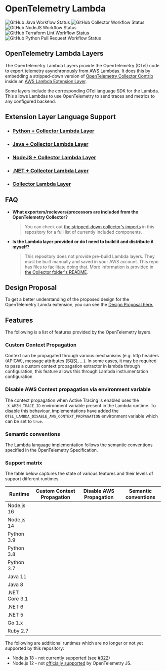 # OpenTelemetry Lambda

![GitHub Java Workflow Status](https://img.shields.io/github/actions/workflow/status/open-telemetry/opentelemetry-lambda/ci-java.yml?branch%3Amain&label=CI%20%28Java%29&style=for-the-badge)
![GitHub Collector Workflow Status](https://img.shields.io/github/actions/workflow/status/open-telemetry/opentelemetry-lambda/ci-collector.yml?branch%3Amain&label=CI%20%28Collector%29&style=for-the-badge)
![GitHub NodeJS Workflow Status](https://img.shields.io/github/actions/workflow/status/open-telemetry/opentelemetry-lambda/ci-nodejs.yml?branch%3Amain&label=CI%20%28NodeJS%29&style=for-the-badge)
![GitHub Terraform Lint Workflow Status](https://img.shields.io/github/actions/workflow/status/open-telemetry/opentelemetry-lambda/ci-terraform.yml?branch%3Amain&label=CI%20%28Terraform%20Lint%29&style=for-the-badge)
![GitHub Python Pull Request Workflow Status](https://img.shields.io/github/actions/workflow/status/open-telemetry/opentelemetry-lambda/pr-python.yml?branch%3Amain&label=Pull%20Request%20%28Python%29&style=for-the-badge)

## OpenTelemetry Lambda Layers

The OpenTelemetry Lambda Layers provide the OpenTelemetry (OTel) code to export telemetry asynchronously from AWS Lambdas. It does this by embedding a stripped-down version of [OpenTelemetry Collector Contrib](https://github.com/open-telemetry/opentelemetry-collector-contrib) inside an [AWS Lambda Extension Layer](https://aws.amazon.com/blogs/compute/introducing-aws-lambda-extensions-in-preview/).

Some layers include the corresponding OTel language SDK for the Lambda. This allows Lambdas to use OpenTelemetry to send traces and metrics to any configured backend.

## Extension Layer Language Support

* ### [Python + Collector Lambda Layer](python/README.md)
* ### [Java + Collector Lambda Layer](java/README.md)
* ### [NodeJS + Collector Lambda Layer](nodejs/README.md)
* ### [.NET + Collector Lambda Layer](dotnet/README.md)
* ### [Collector Lambda Layer](collector/README.md)

## FAQ

* **What exporters/recievers/processors are included from the OpenTelemetry Collector?**
    > You can check out [the stripped-down collector's imports](https://github.com/open-telemetry/opentelemetry-lambda/blob/main/collector/lambdacomponents/default.go#L18) in this repository for a full list of currently included components.
* **Is the Lambda layer provided or do I need to build it and distribute it myself?**
    > This repository does not provide pre-build Lambda layers. They must be built manually and saved in your AWS account. This repo has files to facilitate doing that. More information is provided in [the Collector folder's README](collector/README.md).

## Design Proposal

To get a better understanding of the proposed design for the OpenTelemetry Lamda extension, you can see the [Design Proposal here.](docs/design_proposal.md)

## Features

The following is a list of features provided by the OpenTelemetry layers.

### Custom Context Propagation

Context can be propagated through various mechanisms (e.g. http headers (APIGW), message attributes (SQS), ...). In some cases, it may be required to pass a custom context propagation extractor in lambda through configuration, this feature allows this through Lambda instrumentation configuration.

### Disable AWS Context propagation via environment variable

The context propagation when Active Tracing is enabled uses the `_X_AMZN_TRACE_ID` environment variable present in the Lambda runtime. To disable this behaviour, implementations have added the `OTEL_LAMBDA_DISABLE_AWS_CONTEXT_PROPAGATION` environment variable which can be set to `true`.

### Semantic conventions

The Lambda language implementation follows the semantic conventions specified in the OpenTelemetry Specification.

### Support matrix

The table below captures the state of various features and their levels of support different runtimes.

| Runtime       | Custom Context Propagation | Disable AWS Propagation | Semantic conventions |
| ------------- | :------------------------: | :---------------------: | :------------------: |
| Node.js 16    |                            |                         |                      |
| Node.js 14    |                            |                         |                      |
| Python 3.9    |                            |                         |                      |
| Python 3.8    |                            |                         |                      |
| Python 3.7    |                            |                         |                      |
| Java 11       |                            |                         |                      |
| Java 8        |                            |                         |                      |
| .NET Core 3.1 |                            |                         |                      |
| .NET 6        |                            |                         |                      |
| .NET 5        |                            |                         |                      |
| Go 1.x        |                            |                         |                      |
| Ruby 2.7      |                            |                         |                      |

The following are additional runtimes which are no longer or not yet supported by this repository:

* Node.js 18 - not currently supported (see [#322](https://github.com/open-telemetry/opentelemetry-lambda/issues/322))
* Node.js 12 - not [officially supported](https://github.com/open-telemetry/opentelemetry-js#supported-runtimes) by OpenTelemetry JS.
